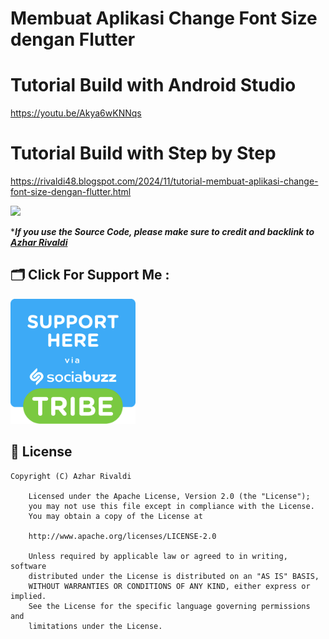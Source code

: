 # Membuat Aplikasi Change Font Size dengan Flutter

# Tutorial Build with Android Studio
https://youtu.be/Akya6wKNNqs

# Tutorial Build with Step by Step
https://rivaldi48.blogspot.com/2024/11/tutorial-membuat-aplikasi-change-font-size-dengan-flutter.html

<img src="https://blogger.googleusercontent.com/img/b/R29vZ2xl/AVvXsEjP8gsJP8krWD2Cug6-gPJmYfcTMA8gB-hAxlPm6psuHkDdwOHSKvuRFP5SXO4iwmf19dDg3K0QRCbK_922j8mWKRASB-bQMLpo1hL6eLTcTxbOYNo-lcUjto_I3ObHWJhT0LFFHYsBM0wCOeGMgBNg2fzEnwPYkGhHhqK7gH_xwEzpkmBv9QyYRdGD9x0z/s1280/Tutorial%20Membuat%20Aplikasi%20Change%20Font%20Size%20dengan%20Flutter.png" data-canonical-src="https://rivaldi48.blogspot.com/2024/11/tutorial-membuat-aplikasi-change-font-size-dengan-flutter.html" style="max-width:100%;">

****If you use the Source Code, please make sure to credit and backlink to [Azhar Rivaldi](https://rivaldi48.blogspot.com/)***

## 🗂 Click For Support Me :
<a href="https://sociabuzz.com/azharrvldi_/donate"> 
<img src="https://github.com/AzharRivaldi/AzharRivaldi/blob/master/Support%20Here.png" width="200" height="200"></a>

## 📄 License

```
Copyright (C) Azhar Rivaldi

    Licensed under the Apache License, Version 2.0 (the "License");
    you may not use this file except in compliance with the License.
    You may obtain a copy of the License at

    http://www.apache.org/licenses/LICENSE-2.0

    Unless required by applicable law or agreed to in writing, software
    distributed under the License is distributed on an "AS IS" BASIS,
    WITHOUT WARRANTIES OR CONDITIONS OF ANY KIND, either express or implied.
    See the License for the specific language governing permissions and
    limitations under the License.

```

